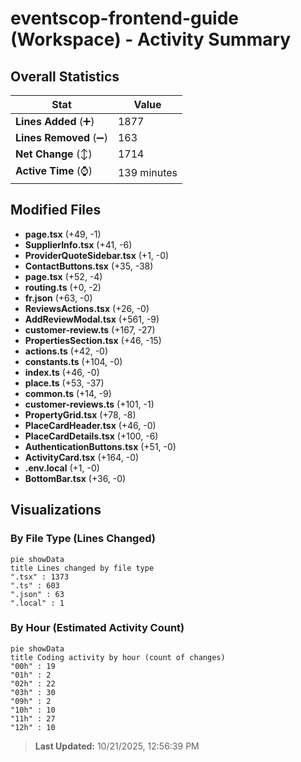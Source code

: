 # eventscop-frontend-guide (Workspace) - Activity Summary 

## Overall Statistics

| Stat                   | Value                                                             |
| ---------------------- | ----------------------------------------------------------------- |
| **Lines Added** (➕)   | 1877                                          |
| **Lines Removed** (➖) | 163                                        |
| **Net Change** (↕)    | 1714                |
| **Active Time** (⌚)   | 139 minutes |


## Modified Files
- **page.tsx** (+49, -1)
- **SupplierInfo.tsx** (+41, -6)
- **ProviderQuoteSidebar.tsx** (+1, -0)
- **ContactButtons.tsx** (+35, -38)
- **page.tsx** (+52, -4)
- **routing.ts** (+0, -2)
- **fr.json** (+63, -0)
- **ReviewsActions.tsx** (+26, -0)
- **AddReviewModal.tsx** (+561, -9)
- **customer-review.ts** (+167, -27)
- **PropertiesSection.tsx** (+46, -15)
- **actions.ts** (+42, -0)
- **constants.ts** (+104, -0)
- **index.ts** (+46, -0)
- **place.ts** (+53, -37)
- **common.ts** (+14, -9)
- **customer-reviews.ts** (+101, -1)
- **PropertyGrid.tsx** (+78, -8)
- **PlaceCardHeader.tsx** (+46, -0)
- **PlaceCardDetails.tsx** (+100, -6)
- **AuthenticationButtons.tsx** (+51, -0)
- **ActivityCard.tsx** (+164, -0)
- **.env.local** (+1, -0)
- **BottomBar.tsx** (+36, -0)

## Visualizations

### By File Type (Lines Changed)

```mermaid
pie showData
title Lines changed by file type
".tsx" : 1373
".ts" : 603
".json" : 63
".local" : 1
```

### By Hour (Estimated Activity Count)

```mermaid
pie showData
title Coding activity by hour (count of changes)
"00h" : 19
"01h" : 2
"02h" : 22
"03h" : 30
"09h" : 2
"10h" : 10
"11h" : 27
"12h" : 10
```


> **Last Updated:** 10/21/2025, 12:56:39 PM